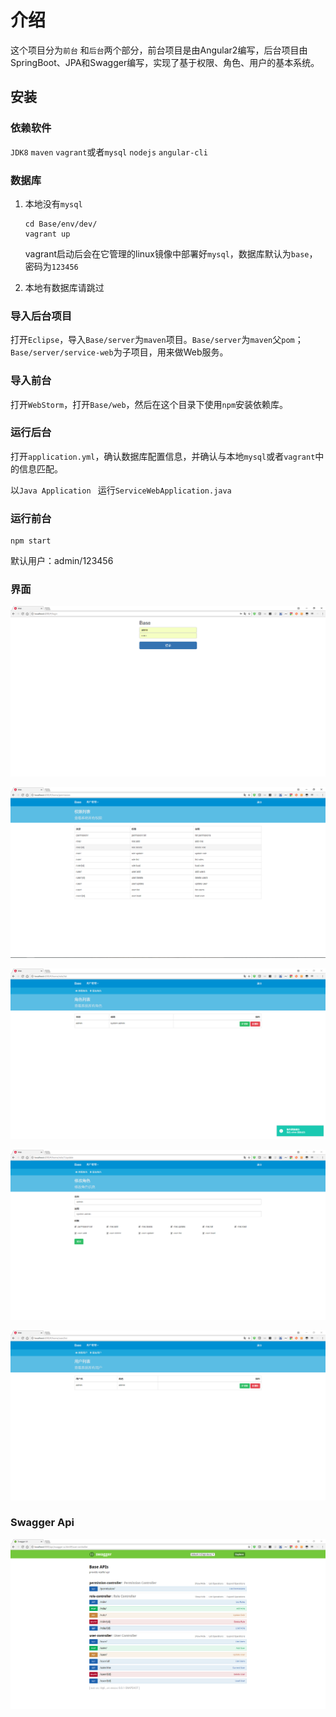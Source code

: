 # 介绍

这个项目分为`前台` 和`后台`两个部分，前台项目是由Angular2编写，后台项目由SpringBoot、JPA和Swagger编写，实现了基于权限、角色、用户的基本系统。

## 安装

### 依赖软件

`JDK8` `maven` `vagrant`或者`mysql` `nodejs` `angular-cli`

### 数据库

1. 本地没有`mysql`

   ```shell
   cd Base/env/dev/
   vagrant up
   ```

   vagrant启动后会在它管理的linux镜像中部署好`mysql`，数据库默认为`base`，密码为`123456`

2. 本地有数据库请跳过

### 导入后台项目

打开`Eclipse`，导入`Base/server`为`maven`项目。`Base/server`为`maven`父`pom`；`Base/server/service-web`为子项目，用来做Web服务。

### 导入前台

打开`WebStorm`，打开`Base/web`，然后在这个目录下使用`npm`安装依赖库。

### 运行后台

打开`application.yml`，确认数据库配置信息，并确认与本地`mysql`或者`vagrant`中的信息匹配。

以`Java Application ` 运行`ServiceWebApplication.java`

### 运行前台

```shell
npm start
```

默认用户：admin/123456

### 界面

![](.\images\login.jpg)

![](.\images\home-permission.jpg)

![](.\images\home-role-list.jpg)

![](.\images\home-role-update.jpg)

![](.\images\home-user-list.jpg)

### Swagger Api

![](.\images\swagger.jpg)